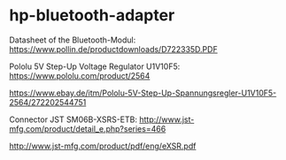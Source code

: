 # hp-bluetooth-adapter

Datasheet of the Bluetooth-Modul: https://www.pollin.de/productdownloads/D722335D.PDF

Pololu 5V Step-Up Voltage Regulator U1V10F5: https://www.pololu.com/product/2564

  https://www.ebay.de/itm/Pololu-5V-Step-Up-Spannungsregler-U1V10F5-2564/272202544751
  
Connector JST SM06B-XSRS-ETB: http://www.jst-mfg.com/product/detail_e.php?series=466

  http://www.jst-mfg.com/product/pdf/eng/eXSR.pdf
